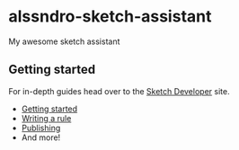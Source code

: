 # alssndro-sketch-assistant

My awesome sketch assistant

## Getting started

For in-depth guides head over to the [Sketch Developer](https://developer.sketch.com/assistants/)
site.

- [Getting started](https://developer.sketch.com/assistants/getting-started)
- [Writing a rule](https://developer.sketch.com/assistants/writing-a-rule)
- [Publishing](https://developer.sketch.com/assistants/publishing)
- And more!

